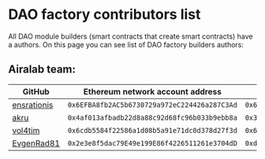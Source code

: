 # DAO factory contributors list
All DAO module builders (smart contracts that create smart contracts) have a authors. On this page you can see list of DAO factory builders authors:

## Airalab team:

GitHub | Ethereum network account address | Ethereum testnet account address
 -------------| -------------| -------------|
[ensrationis](https://github.com/ensrationis) | `0x6EFBA8fb2AC5b6730729a972eC224426a287C3Ad` | `0x6EFBA8fb2AC5b6730729a972eC224426a287C3Ad`
[akru](https://github.com/akru) | `0x4af013afbadb22d8a88c92d68fc96b033b9ebb8a` | `0x31a9889720e5954a9c118b9b33ec027d060e4364`
[vol4tim](https://github.com/vol4tim) | `0x6cdb5584f22586a1d08b5a91e71dc0d378d27f3d` | `0x6cdb5584f22586a1d08b5a91e71dc0d378d27f3d`
[EvgenRad81](https://github.com/EvgenRad81) | `0x2e3e8f5dac79E49e199E86f4226511261e3704dD` | `0xdB7739291587EFcF71E516427B57C05Cc731d665`
